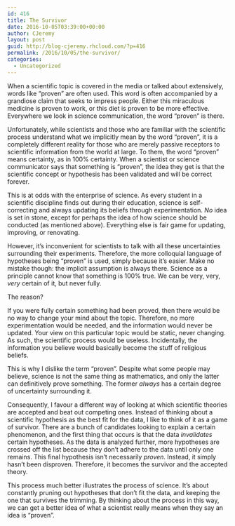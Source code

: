 ```yaml
---
id: 416
title: The Survivor
date: 2016-10-05T03:39:00+00:00
author: CJeremy
layout: post
guid: http://blog-cjeremy.rhcloud.com/?p=416
permalink: /2016/10/05/the-survivor/
categories:
  - Uncategorized
---
```

When a scientific topic is covered in the media or talked about extensively, words like &#8220;proven&#8221; are often used. This word is often accompanied by a grandiose claim that seeks to impress people. Either this miraculous medicine is proven to work, or this diet is proven to be more effective. Everywhere we look in science communication, the word &#8220;proven&#8221; is there.

Unfortunately, while scientists and those who are familiar with the scientific process understand what we implicitly mean by the word &#8220;proven&#8221;, it is a completely different reality for those who are merely passive receptors to scientific information from the world at large. To them, the word &#8220;proven&#8221; means certainty, as in 100% certainty. When a scientist or science communicator says that something is &#8220;proven&#8221;, the idea they get is that the scientific concept or hypothesis has been validated and will be correct forever.

This is at odds with the enterprise of science. As every student in a scientific discipline finds out during their education, science is self-correcting and always updating its beliefs through experimentation. _No_ idea is set in stone, except for perhaps the idea of how science should be conducted (as mentioned above). Everything else is fair game for updating, improving, or renovating.

However, it&#8217;s inconvenient for scientists to talk with all these uncertainties surrounding their experiments. Therefore, the more colloquial language of hypotheses being &#8220;proven&#8221; is used, simply because it&#8217;s easier. Make no mistake though: the implicit assumption is always there. Science as a principle cannot know that something is 100% true. We can be very, very, _very_ certain of it, but never fully.

The reason?

If you were fully certain something had been proved, then there would be no way to change your mind about the topic. Therefore, no more experimentation would be needed, and the information would never be updated. Your view on this particular topic would be static, never changing. As such, the scientific process would be useless. Incidentally, the information you believe would basically become the stuff of religious beliefs.

This is why I dislike the term &#8220;proven&#8221;. Despite what some people may believe, science is not the same thing as mathematics, and only the latter can definitively prove something. The former _always_ has a certain degree of uncertainty surrounding it.

Consequently, I favour a different way of looking at which scientific theories are accepted and beat out competing ones. Instead of thinking about a scientific hypothesis as the best fit for the data, I like to think of it as a game of survivor. There are a bunch of candidates looking to explain a certain phenomenon, and the first thing that occurs is that the data _invalidates_ certain hypotheses. As the data is analyzed further, more hypotheses are crossed off the list because they don&#8217;t adhere to the data until only one remains. This final hypothesis isn&#8217;t necessarily _proven_. Instead, it simply hasn&#8217;t been disproven. Therefore, it becomes the survivor and the accepted theory.

This process much better illustrates the process of science. It&#8217;s about constantly pruning out hypotheses that don&#8217;t fit the data, and keeping the one that survives the trimming. By thinking about the process in this way, we can get a better idea of what a scientist really means when they say an idea is &#8220;proven&#8221;.